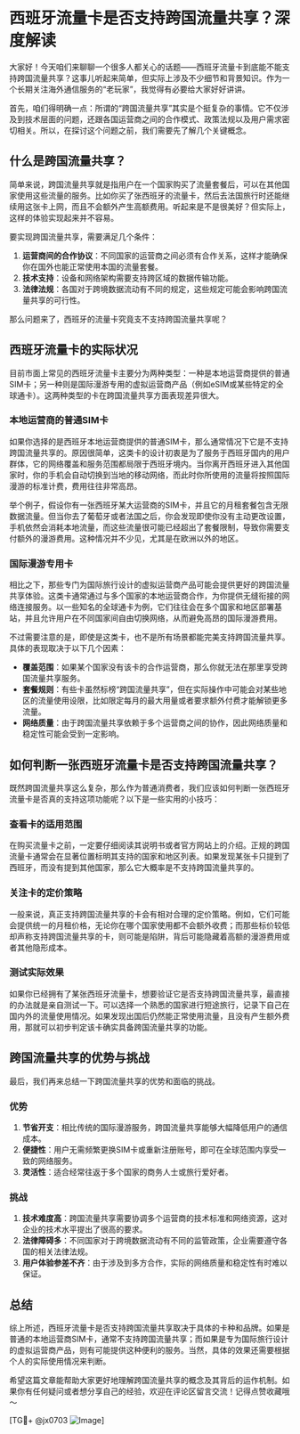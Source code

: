 # 西班牙流量卡是否支持跨国流量共享？深度解读

大家好！今天咱们来聊聊一个很多人都关心的话题——西班牙流量卡到底能不能支持跨国流量共享？这事儿听起来简单，但实际上涉及不少细节和背景知识。作为一个长期关注海外通信服务的“老玩家”，我觉得有必要给大家好好讲讲。

首先，咱们得明确一点：所谓的“跨国流量共享”其实是个挺复杂的事情。它不仅涉及到技术层面的问题，还跟各国运营商之间的合作模式、政策法规以及用户需求密切相关。所以，在探讨这个问题之前，我们需要先了解几个关键概念。

## 什么是跨国流量共享？

简单来说，跨国流量共享就是指用户在一个国家购买了流量套餐后，可以在其他国家使用这些流量的服务。比如你买了张西班牙的流量卡，然后去法国旅行时还能继续用这张卡上网，而且不会额外产生高额费用。听起来是不是很美好？但实际上，这样的体验实现起来并不容易。

要实现跨国流量共享，需要满足几个条件：
1. **运营商间的合作协议**：不同国家的运营商之间必须有合作关系，这样才能确保你在国外也能正常使用本国的流量套餐。
2. **技术支持**：设备和网络架构需要支持跨区域的数据传输功能。
3. **法律法规**：各国对于跨境数据流动有不同的规定，这些规定可能会影响跨国流量共享的可行性。

那么问题来了，西班牙的流量卡究竟支不支持跨国流量共享呢？

## 西班牙流量卡的实际状况

目前市面上常见的西班牙流量卡主要分为两种类型：一种是本地运营商提供的普通SIM卡；另一种则是国际漫游专用的虚拟运营商产品（例如eSIM或某些特定的全球通卡）。这两种类型的卡在跨国流量共享方面表现差异很大。

### 本地运营商的普通SIM卡

如果你选择的是西班牙本地运营商提供的普通SIM卡，那么通常情况下它是不支持跨国流量共享的。原因很简单，这类卡的设计初衷是为了服务于西班牙国内的用户群体，它的网络覆盖和服务范围都局限于西班牙境内。当你离开西班牙进入其他国家时，你的手机会自动切换到当地的移动网络，而此时你所使用的流量将按照国际漫游的标准计费，费用往往非常高昂。

举个例子，假设你有一张西班牙某大运营商的SIM卡，并且它的月租套餐包含无限数据流量。但当你去了葡萄牙或者法国之后，你会发现即使你没有主动更改设置，手机依然会消耗本地流量，而这些流量很可能已经超出了套餐限制，导致你需要支付额外的漫游费用。这种情况并不少见，尤其是在欧洲以外的地区。

### 国际漫游专用卡

相比之下，那些专门为国际旅行设计的虚拟运营商产品可能会提供更好的跨国流量共享体验。这类卡通常通过与多个国家的本地运营商合作，为你提供无缝衔接的网络连接服务。以一些知名的全球通卡为例，它们往往会在多个国家和地区部署基站，并且允许用户在不同国家间自由切换网络，从而避免高昂的国际漫游费用。

不过需要注意的是，即使是这类卡，也不是所有场景都能完美支持跨国流量共享。具体的表现取决于以下几个因素：
- **覆盖范围**：如果某个国家没有该卡的合作运营商，那么你就无法在那里享受跨国流量共享服务。
- **套餐规则**：有些卡虽然标榜“跨国流量共享”，但在实际操作中可能会对某些地区的流量使用设限，比如限定每月的最大用量或者要求额外付费才能解锁更多流量。
- **网络质量**：由于跨国流量共享依赖于多个运营商之间的协作，因此网络质量和稳定性可能会受到一定影响。

## 如何判断一张西班牙流量卡是否支持跨国流量共享？

既然跨国流量共享这么复杂，那么作为普通消费者，我们应该如何判断一张西班牙流量卡是否真的支持这项功能呢？以下是一些实用的小技巧：

### 查看卡的适用范围
在购买流量卡之前，一定要仔细阅读其说明书或者官方网站上的介绍。正规的跨国流量卡通常会在显著位置标明其支持的国家和地区列表。如果发现某张卡只提到了西班牙，而没有提到其他国家，那么它大概率是不支持跨国流量共享的。

### 关注卡的定价策略
一般来说，真正支持跨国流量共享的卡会有相对合理的定价策略。例如，它们可能会提供统一的月租价格，无论你在哪个国家使用都不会额外收费；而那些标价较低却声称支持跨国流量共享的卡，则可能是陷阱，背后可能隐藏着高额的漫游费用或者其他隐形成本。

### 测试实际效果
如果你已经拥有了某张西班牙流量卡，想要验证它是否支持跨国流量共享，最直接的办法就是亲自测试一下。可以选择一个熟悉的国家进行短途旅行，记录下自己在国内外的流量使用情况。如果发现出国后仍然能正常使用流量，且没有产生额外费用，那就可以初步判定该卡确实具备跨国流量共享的功能。

## 跨国流量共享的优势与挑战

最后，我们再来总结一下跨国流量共享的优势和面临的挑战。

### 优势
1. **节省开支**：相比传统的国际漫游服务，跨国流量共享能够大幅降低用户的通信成本。
2. **便捷性**：用户无需频繁更换SIM卡或重新注册账号，即可在全球范围内享受一致的网络服务。
3. **灵活性**：适合经常往返于多个国家的商务人士或旅行爱好者。

### 挑战
1. **技术难度高**：跨国流量共享需要协调多个运营商的技术标准和网络资源，这对企业的技术水平提出了很高的要求。
2. **法律障碍多**：不同国家对于跨境数据流动有不同的监管政策，企业需要遵守各国的相关法律法规。
3. **用户体验参差不齐**：由于涉及到多方合作，实际的网络质量和稳定性有时难以保证。

## 总结

综上所述，西班牙流量卡是否支持跨国流量共享取决于具体的卡种和品牌。如果是普通的本地运营商SIM卡，通常不支持跨国流量共享；而如果是专为国际旅行设计的虚拟运营商产品，则有可能提供这种便利的服务。当然，具体的效果还需要根据个人的实际使用情况来判断。

希望这篇文章能帮助大家更好地理解跨国流量共享的概念及其背后的运作机制。如果你有任何疑问或者想分享自己的经验，欢迎在评论区留言交流！记得点赞收藏哦～

[TG💪+ @jx0703 ![Image](https://github.com/user-attachments/assets/dbca1d08-cadb-493c-b0ec-ad6f7a83f270)]